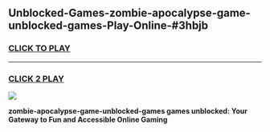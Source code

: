 
## Unblocked-Games-zombie-apocalypse-game-unblocked-games-Play-Online-#3hbjb
<h3>
<a href="https://premium.freeplayer.one?title=zombie-apocalypse-game-unblocked-games&ref=27F">CLICK TO PLAY</a></h3>
<hr>

<h3>
<a href="https://premium.freeplayer.one?title=zombie-apocalypse-game-unblocked-games&ref=27F">CLICK 2 PLAY</a>
  
</h3>

<a href="https://premium.freeplayer.one?title=zombie-apocalypse-game-unblocked-games&ref=27F"><img src="https://clearcache.store/games.png"></a>


**zombie-apocalypse-game-unblocked-games games unblocked: Your Gateway to Fun and Accessible Online Gaming**
